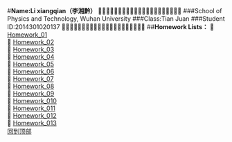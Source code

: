 #**Name:Li xiangqian（李湘黔）**
:dolphin::dolphin::dolphin::dolphin::dolphin::dolphin::dolphin::dolphin::dolphin::dolphin::dolphin::dolphin::dolphin::dolphin::dolphin::dolphin::dolphin::dolphin::dolphin::dolphin::dolphin:
###School of Physics and Technology, Wuhan University
###Class:Tian Juan
###Student ID:2014301020137
:dolphin::dolphin::dolphin::dolphin::dolphin::dolphin::dolphin::dolphin::dolphin::dolphin::dolphin::dolphin::dolphin::dolphin::dolphin::dolphin::dolphin::dolphin::dolphin::dolphin::dolphin:
##**Homework Lists：**
:paperclip: [Homework_01](https://github.com/kolir/compuational_physics_N2014301020137/blob/master/Exercise_01.md "Finished")<br>
:paperclip: [Homework_02]( "nope")<br>
:paperclip: [Homework_03]( "nope")<br>
:paperclip: [Homework_04]( "nope")<br>
:paperclip: [Homework_05]( "nope")<br>
:paperclip: [Homework_06]( "nope")<br>
:paperclip: [Homework_07]( "nope")<br>
:paperclip: [Homework_08]( "nope")<br>
:paperclip: [Homework_09]( "nope")<br>
:paperclip: [Homework_010]( "nope")<br>
:paperclip: [Homework_011]( "nope")<br>
:paperclip: [Homework_012]( "nope")<br>
:paperclip: [Homework_013]( "nope")<br>
[回到顶部](#readme) 
